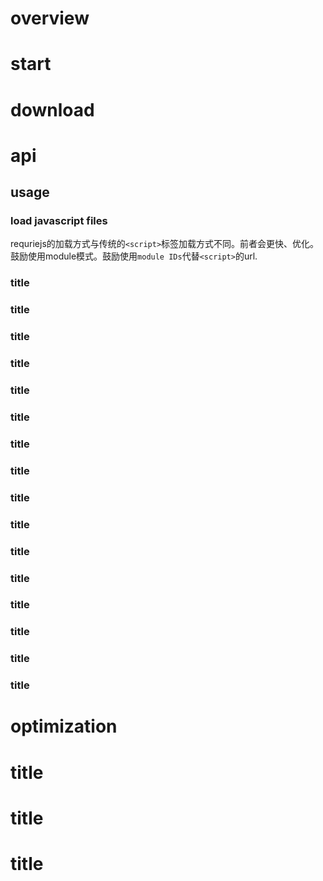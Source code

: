 # overview

# start
# download
# api
## usage
### load javascript files
requriejs的加载方式与传统的`<script>`标签加载方式不同。前者会更快、优化。鼓励使用module模式。鼓励使用`module IDs`代替`<script>`的url.

### title
### title
### title
### title
### title
### title
### title
### title
### title
### title
### title
### title
### title
### title
### title
### title
# optimization
# title
# title
# title